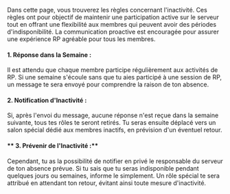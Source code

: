 Dans cette page, vous trouverez les règles concernant l'inactivité. Ces règles ont pour objectif de maintenir une participation active sur le serveur tout en offrant une flexibilité aux membres qui peuvent avoir des périodes d'indisponibilité. La communication proactive est encouragée pour assurer une expérience RP agréable pour tous les membres.

#### **1. Réponse dans la Semaine :**
Il est attendu que chaque membre participe régulièrement aux activités de RP. Si une semaine s'écoule sans que tu aies participé à une session de RP, un message te sera envoyé pour comprendre la raison de ton absence.

#### **2. Notification d'Inactivité :**
Si, après l'envoi du message, aucune réponse n'est reçue dans la semaine suivante, tous tes rôles te seront retirés. Tu seras ensuite déplacé vers un salon spécial dédié aux membres inactifs, en prévision d'un éventuel retour.

#### ** 3. Prévenir de l'Inactivité :**
Cependant, tu as la possibilité de notifier en privé le responsable du serveur de ton absence prévue. Si tu sais que tu seras indisponible pendant quelques jours ou semaines, informe le simplement. Un rôle spécial te sera attribué en attendant ton retour, évitant ainsi toute mesure d'inactivité.